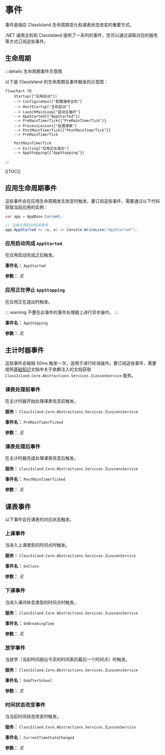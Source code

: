 # 事件

事件是相应 ClassIsland 生命周期变化和课表状态改变的重要方式。

.NET 通用主机和 ClassIsland 提供了一系列的事件，您可以通过调取对应的服务等方式订阅这些事件。

## 生命周期

:::details 生命周期事件示意图

以下是 ClassIsland 的生命周期及事件触发的示意图：

```mermaid
flowchart TD
    Startup(["应用启动"])
    --> ConfigureHost["配置通用主机"]
    --> HostStartup["主机启动"]
    --> LaunchMainLoop["启动主循环"]
    --> AppStarted{{"AppStarted"}}
    --> PreMainTimerTick{{"PreMainTimerTick"}}
    --> ProcessLessons["处理课表"]
    --> PostMainTimerTick{{"PostMainTimerTick"}}
    --> PreMainTimerTick

    PostMainTimerTick
    --> Exiting["应用正在退出"]
    --> AppStopping{{"AppStopping"}}
```

:::

[[TOC]]

## 应用生命周期事件

这些事件会在应用生命周期发生改变时触发。要订阅这些事件，需要通过以下代码获取当前应用的实例：

```csharp
var app = AppBase.Current;

// 注册应用启动完成事件
app.AppStarted += (o, e) => Console.WriteLine("AppStarted");
```

### 应用启动完成 `AppStarted`

在应用启动完成之后触发。

**事件名：** `AppStarted`

**参数：** _无_

### 应用正在停止 `AppStopping`

在应用正在退出时触发。

::: warning
不要在此事件的事件处理器上进行异步操作。
:::

**事件名：** `AppStopping`

**参数：** _无_

## 主计时器事件

这些事件会每隔 50ms 触发一次，适用于进行轮询操作。要订阅这些事件，需要按照[基础知识](./basics.md#依赖注入)文档中关于依赖注入的文档获取 `ClassIsland.Core.Abstractions.Services.ILessonService` 服务。

### 课表处理前事件

在主计时器开始处理课表信息前触发。

**服务：** `ClassIsland.Core.Abstractions.Services.ILessonsService`

**事件名：** `PreMainTimerTicked`

**参数：** _无_

### 课表处理后事件

在主计时器完成处理课表信息后触发。

**服务：** `ClassIsland.Core.Abstractions.Services.ILessonsService`

**事件名：** `PostMainTimerTicked`

**参数：** _无_

## 课表事件

以下事件会在课表的对应状态触发。

### 上课事件

当进入上课类型的时间点时触发。

**服务：** `ClassIsland.Core.Abstractions.Services.ILessonService`

**事件名：** `OnClass`

**参数：** _无_

### 下课事件

当进入课间休息类型的时间点时触发。

**服务：** `ClassIsland.Core.Abstractions.Services.ILessonsService`

**事件名：** `OnBreakingTime`

**参数：** _无_

### 放学事件

当放学（当前时间超出今天的时间表的最后一个时间点）时触发。

**服务：** `ClassIsland.Core.Abstractions.Services.ILessonsService`

**事件名：** `OnAfterSchool`

**参数：** _无_

### 时间状态改变事件

当当前时间状态改变时触发。

**服务：** `ClassIsland.Core.Abstractions.Services.ILessonService`

**事件名：** `CurrentTimeStateChanged`

**参数：** _无_
